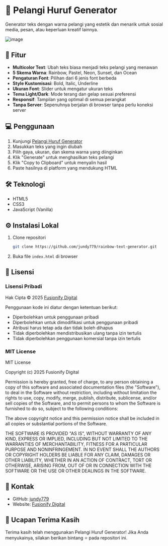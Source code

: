 # 🌈 Pelangi Huruf Generator

Generator teks dengan warna pelangi yang estetik dan menarik untuk sosial media, pesan, atau keperluan kreatif lainnya.

![image](https://github.com/user-attachments/assets/c9fc7dc0-155b-44a8-8216-35f7153cc668)

## 🚀 Fitur

- **Multicolor Text**: Ubah teks biasa menjadi teks pelangi yang menawan
- **5 Skema Warna**: Rainbow, Pastel, Neon, Sunset, dan Ocean
- **Pengaturan Font**: Pilihan dari 6 jenis font berbeda
- **Style Kustomisasi**: Bold, Italic, Underline
- **Ukuran Font**: Slider untuk mengatur ukuran teks
- **Tema Light/Dark**: Mode terang dan gelap sesuai preferensi
- **Responsif**: Tampilan yang optimal di semua perangkat
- **Tanpa Server**: Sepenuhnya berjalan di browser tanpa perlu koneksi server

## 💻 Penggunaan

1. Kunjungi [Pelangi Huruf Generator](https://jundy779.github.io/rainbow-text-generator/)
2. Masukkan teks yang ingin diubah
3. Pilih gaya, ukuran, dan skema warna yang diinginkan
4. Klik "Generate" untuk menghasilkan teks pelangi
5. Klik "Copy to Clipboard" untuk menyalin hasil
6. Paste hasilnya di platform yang mendukung HTML

## 🛠️ Teknologi

- HTML5
- CSS3
- JavaScript (Vanilla)

## ⚙️ Instalasi Lokal

1. Clone repositori
   ```bash
   git clone https://github.com/jundy779/rainbow-text-generator.git
   ```
2. Buka file `index.html` di browser

## 📝 Lisensi

### Lisensi Pribadi

Hak Cipta © 2025 [Fusionify Digital](https://github.com/jundy779) 

Penggunaan kode ini diatur dengan ketentuan berikut:
- Diperbolehkan untuk penggunaan pribadi
- Diperbolehkan untuk dimodifikasi untuk penggunaan pribadi
- Atribusi harus tetap ada dan tidak boleh dihapus
- Tidak diperbolehkan mendistribusikan ulang tanpa izin tertulis
- Tidak diperbolehkan penggunaan komersial tanpa izin tertulis

### MIT License

MIT License

Copyright (c) 2025 Fusionify Digital

Permission is hereby granted, free of charge, to any person obtaining a copy
of this software and associated documentation files (the "Software"), to deal
in the Software without restriction, including without limitation the rights
to use, copy, modify, merge, publish, distribute, sublicense, and/or sell
copies of the Software, and to permit persons to whom the Software is
furnished to do so, subject to the following conditions:

The above copyright notice and this permission notice shall be included in all
copies or substantial portions of the Software.

THE SOFTWARE IS PROVIDED "AS IS", WITHOUT WARRANTY OF ANY KIND, EXPRESS OR
IMPLIED, INCLUDING BUT NOT LIMITED TO THE WARRANTIES OF MERCHANTABILITY,
FITNESS FOR A PARTICULAR PURPOSE AND NONINFRINGEMENT. IN NO EVENT SHALL THE
AUTHORS OR COPYRIGHT HOLDERS BE LIABLE FOR ANY CLAIM, DAMAGES OR OTHER
LIABILITY, WHETHER IN AN ACTION OF CONTRACT, TORT OR OTHERWISE, ARISING FROM,
OUT OF OR IN CONNECTION WITH THE SOFTWARE OR THE USE OR OTHER DEALINGS IN THE
SOFTWARE.

## 📱 Kontak

- GitHub: [jundy779](https://github.com/jundy779)
- Website: [Fusionify Digital](https://github.com/jundy779)

## 🙏 Ucapan Terima Kasih

Terima kasih telah menggunakan Pelangi Huruf Generator! Jika Anda menyukainya, silakan berikan bintang ⭐ pada repositori ini.
